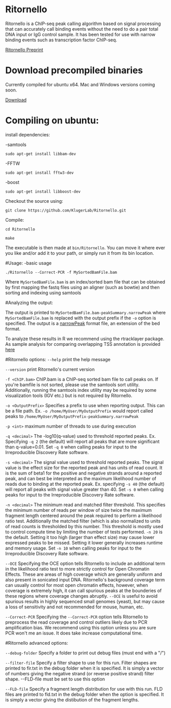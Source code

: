 # Ritornello
Ritornello is a ChIP-seq peak calling algorithm based on signal processing that can accurately call binding events without the need to do a pair total DNA input or IgG control sample.  It has been tested for use with narrow binding events such as transcription factor ChIP-seq.

[Ritornello Preprint](http://biorxiv.org/content/early/2015/12/11/034090)

# Download precompiled binaries

Currently compiled for ubuntu x64.  Mac and Windows versions coming soon.

[Download](https://github.com/kstant0725/Ritornello/releases)

# Compiling on ubuntu:

install dependencies:

-samtools

`sudo apt-get install libbam-dev`

-FFTW

`sudo apt-get install fftw3-dev`

-boost

`sudo apt-get install libboost-dev`

Checkout the source using:

`git clone https://github.com/KlugerLab/Ritornello.git`  

Compile:

`cd Ritornello`

`make`

The executable is then made at `bin/Ritornello`.
You can move it where ever you like and/or add it to your path, or simply run it from its bin location.

#Usage:
-basic usage

`./Ritornello --Correct-PCR -f MySortedBamFile.bam `

Where `MySortedBamFile.bam` is an index/sorted bam file that can be obtained by first mapping the fastq files using an aligner (such as bowtie) and then sorting and indexing using samtools

#Analyzing the output:

The output is printed to `MySortedBamFile.bam-peakSummary.narrowPeak` where `MySortedBamFile.bam` is replaced with the output prefix if the `-o` option is specified.  The output is a [narrowPeak](https://genome.ucsc.edu/FAQ/FAQformat.html#format12) format file, an extension of the bed format.

To analyze these results in R we recommend using the rtracklayer package.  As sample analysis for comparing overlapping TSS annotation is provided
[here](https://github.com/KlugerLab/Ritornello/blob/master/Scripts/AnalyzeRitornelloOutput.R)
 
#Ritornello options:
`--help`	print the help message

`--version`	print Ritornello's current version

`-f <ChIP.bam>`	ChIP.bam is a ChIP-seq sorted bam file to call peaks on.  If you're bamfile is not sorted, please use the samtools sort utility.  Additionally, running the samtools index utility may be required by some visualization tools (IGV etc.) but is not required by Ritornello.

`-o <OutputPrefix>`	Specifies a prefix to use when reporting output.  This can be a file path.
Ex. `-o /home/MyUser/MyOutputPrefix` would report called peaks to `/home/MyUser/MyOutputPrefix-peakSummary.narrowPeak`

`-p <int>`	maximum number of threads to use during execution

`-q <decimal>`	The -log10(q-value) used to threshold reported peaks.  Ex.  Specifying `-q 2` (the default) will report all peaks that are more significant than q-value=0.01.  Set `-q 0` when calling peaks for input to the Irreproducible Discovery Rate software.

`-s <decimal>`	The signal value used to threshold reported peaks.  The signal value is the effect size for the reported peak and has units of read count.  It is the sum of beta1 for the positive and negative strands around a reported peak, and can best be interpreted as the maximum likelihood number of reads due to binding at the reported peak.  Ex. specifying `-s 40` (the default) will report all peaks with signal value greater than 40.  Set `-s 0` when calling peaks for input to the Irreproducible Discovery Rate software.

`-n <decimal>`	The minimum read and matched filter threshold.  This specifies the minimum number of reads per window of size twice the maximum fragment length centered around the peak required to perform a likelihood ratio test.  Additionally the matched filter (which is also normalized to units of read counts is thresholded by this number. This threshold is mostly used to control compute time by limiting the number of tests performed.  `-n 20` is the default.  Setting it too high (larger than effect size) may cause lower expressed peaks to be missed.  Setting it lower generally increases runtime and memory usage. Set `-n 10` when calling peaks for input to the Irreproducible Discovery Rate software.

`--OCE`	Specifying the OCE option tells Ritornello to include an additional term in the likelihood ratio test to more strictly control for Open Chromatin Effects.  These are areas of high coverage which are generally uniform and also present in sonicated input DNA.  Ritornello's background coverage term can usually control for most open chromatin effects, however, when coverage is extremely high, it can call spurious peaks at the bounderies of these regions where coverage changes abruptly.  `--OCE` is useful to avoid spurious results in highly sequenced small genomes (yeast), but may cause a loss of sensitivity and not recommended for mouse, human, etc.

`--Correct-PCR`	Specifying the `--Correct-PCR` option tells Ritornello to preprocess the read coverage and control outliers likely due to PCR amplification bias.  We recommend using this option unless you are sure PCR won't me an issue.  It does take increase computational time.

#Ritornello advanced options:

`--debug-folder`	Specify a folder to print out debug files (must end with a "/")

`--filter-file`	Specify a filter shape to use for this run.  Filter shapes are printed to fir.txt in the debug folder when it is specified.  It is simply a vector of numbers giving the negative strand (or reverse positive strand) filter shape.  --FLD-file must be set to use this option

`--FLD-file`		Specify a fragment length distribution for use with this run.  FLD files are printed to fld.txt in the debug folder when the option is specified.  It is simply a vector giving the distibution of the fragment lengths.